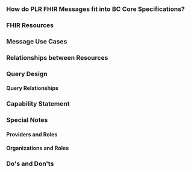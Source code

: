### How do PLR FHIR Messages fit into BC Core Specifications?

### FHIR Resources

### Message Use Cases

### Relationships between Resources

### Query Design

#### Query Relationships

### Capability Statement

### Special Notes

#### Providers and Roles

#### Organizations and Roles

### Do's and Don'ts
